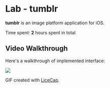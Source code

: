 # Lab  - tumblr

**tumblr** is an image platform application for iOS.

Time spent: **2** hours spent in total


## Video Walkthrough

Here's a walkthrough of implemented interface:

<img src='http://recordit.co/n7e8uyASqd' />

GIF created with [LiceCap](http://www.cockos.com/licecap/).

